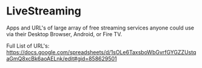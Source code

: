 # LiveStreaming

Apps and URL's of large array of free streaming services anyone could use via their Desktop Browser, Android, or Fire TV.


Full List of URL's: https://docs.google.com/spreadsheets/d/1sOLe6TaxsboWbGvrfGYGZZUstqaGmQ8xcBk6aoAELnk/edit#gid=858629501
